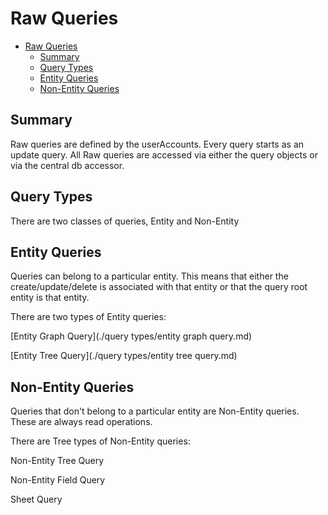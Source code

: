 # Raw Queries
<!-- TOC -->

- [Raw Queries](#raw-queries)
    - [Summary](#summary)
    - [Query Types](#query-types)
    - [Entity Queries](#entity-queries)
    - [Non-Entity Queries](#non-entity-queries)

<!-- /TOC -->
## Summary

Raw queries are defined by the userAccounts. Every query starts as an update
query. All Raw queries are accessed via either the query objects or via
the central db accessor.

## Query Types

There are two classes of queries, Entity and Non-Entity

## Entity Queries

Queries can belong to a particular entity.  This means that either the
create/update/delete is associated with that entity or that the query
root entity is that entity.

There are two types of Entity queries:

[Entity Graph Query](./query types/entity graph query.md)

[Entity Tree Query](./query types/entity tree query.md)

## Non-Entity Queries

Queries that don't belong to a particular entity are Non-Entity queries.  These
are always read operations.

There are Tree types of Non-Entity queries:

Non-Entity Tree Query

Non-Entity Field Query

Sheet Query